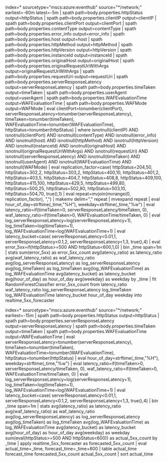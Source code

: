 index=* sourcetype="mscs:azure:eventhub" source="*/network;" earliest=-60m latest=-5m
| spath path=body.properties.httpStatus output=httpStatus
| spath path=body.properties.clientIP output=clientIP
| spath path=body.properties.clientPort output=clientPort
| spath path=body.properties.contentType output=contentType
| spath path=body.properties.error_info output=error_info
| spath path=body.properties.host output=host
| spath path=body.properties.httpMethod output=httpMethod
| spath path=body.properties.httpVersion output=httpVersion
| spath path=body.properties.instanceId output=instanceId
| spath path=body.properties.originalHost output=originalHost
| spath path=body.properties.originalRequestUriWithArgs output=originalRequestUriWithArgs
| spath path=body.properties.requestUri output=requestUri
| spath path=body.properties.serverResponseLatency output=serverResponseLatency
| spath path=body.properties.timeTaken output=timeTaken
| spath path=body.properties.userAgent output=userAgent
| spath path=body.properties.WAFEvaluationTime output=WAFEvaluationTime
| spath path=body.properties.WAFMode output=WAFMode
| eval clientPort=tonumber(clientPort),
        serverResponseLatency=tonumber(serverResponseLatency),
        timeTaken=tonumber(timeTaken),
        WAFEvaluationTime=tonumber(WAFEvaluationTime),
        httpStatus=tonumber(httpStatus)
| where isnotnull(clientIP) AND isnotnull(clientPort) AND isnotnull(contentType) AND isnotnull(error_info)
    AND isnotnull(host) AND isnotnull(httpMethod) AND isnotnull(httpVersion)
    AND isnotnull(instanceId) AND isnotnull(originalHost)
    AND isnotnull(originalRequestUriWithArgs) AND isnotnull(requestUri)
    AND isnotnull(serverResponseLatency) AND isnotnull(timeTaken)
    AND isnotnull(userAgent) AND isnotnull(WAFEvaluationTime)
    AND isnotnull(WAFMode)
| eval replication_factor=case(
    httpStatus=204,50,
    httpStatus=302,2,
    httpStatus=303,2,
    httpStatus=400,10,
    httpStatus=401,2,
    httpStatus=403,5,
    httpStatus=404,7,
    httpStatus=408,8,
    httpStatus=409,100,
    httpStatus=415,100,
    httpStatus=429,5,
    httpStatus=499,80,
    httpStatus=500,25,
    httpStatus=502,80,
    httpStatus=503,10,
    httpStatus=504,70,
    true(),1)
| eval repeat=mvjoin(mvrange(0, replication_factor), ",")
| makemv delim="," repeat
| mvexpand repeat
| eval hour_of_day=strftime(_time,"%H"),
        weekday=strftime(_time,"%w")
| eval latency_ratio=if(timeTaken>0, serverResponseLatency/timeTaken, 0),
        waf_latency_ratio=if(timeTaken>0, WAFEvaluationTime/timeTaken, 0)
| eval log_serverResponseLatency=log(serverResponseLatency+1),
        log_timeTaken=log(timeTaken+1),
        log_WAFEvaluationTime=log(WAFEvaluationTime+1)
| eval latency_bucket=case(
        serverResponseLatency<0.01,1,
        serverResponseLatency<0.1,2,
        serverResponseLatency<1,3,
        true(),4)
| eval error_5xx=if(httpStatus>=500 AND httpStatus<600,1,0)
| bin _time span=1m
| stats sum(error_5xx) as error_5xx_count avg(latency_ratio) as latency_ratio avg(waf_latency_ratio) as waf_latency_ratio avg(log_serverResponseLatency) as log_serverResponseLatency avg(log_timeTaken) as log_timeTaken avg(log_WAFEvaluationTime) as log_WAFEvaluationTime avg(latency_bucket) as latency_bucket avg(hour_of_day) as hour_of_day avg(weekday) as weekday by _time
| fit RandomForestClassifier error_5xx_count from latency_ratio waf_latency_ratio log_serverResponseLatency log_timeTaken log_WAFEvaluationTime latency_bucket hour_of_day weekday into realtime_5xx_forecaster







index=* sourcetype="mscs:azure:eventhub" source="*/network;" earliest=-15m
| spath path=body.properties.httpStatus output=httpStatus
| spath path=body.properties.serverResponseLatency output=serverResponseLatency
| spath path=body.properties.timeTaken output=timeTaken
| spath path=body.properties.WAFEvaluationTime output=WAFEvaluationTime
| eval serverResponseLatency=tonumber(serverResponseLatency),
        timeTaken=tonumber(timeTaken),
        WAFEvaluationTime=tonumber(WAFEvaluationTime),
        httpStatus=tonumber(httpStatus)
| eval hour_of_day=strftime(_time,"%H"),
        weekday=strftime(_time,"%w")
| eval latency_ratio=if(timeTaken>0, serverResponseLatency/timeTaken, 0),
        waf_latency_ratio=if(timeTaken>0, WAFEvaluationTime/timeTaken, 0)
| eval log_serverResponseLatency=log(serverResponseLatency+1),
        log_timeTaken=log(timeTaken+1),
        log_WAFEvaluationTime=log(WAFEvaluationTime+1)
| eval latency_bucket=case(
        serverResponseLatency<0.01,1,
        serverResponseLatency<0.1,2,
        serverResponseLatency<1,3,
        true(),4)
| bin _time span=1m
| stats avg(latency_ratio) as latency_ratio avg(waf_latency_ratio) as waf_latency_ratio avg(log_serverResponseLatency) as log_serverResponseLatency avg(log_timeTaken) as log_timeTaken avg(log_WAFEvaluationTime) as log_WAFEvaluationTime avg(latency_bucket) as latency_bucket avg(hour_of_day) as hour_of_day avg(weekday) as weekday sum(eval(httpStatus>=500 AND httpStatus<600)) as actual_5xx_count by _time
| apply realtime_5xx_forecaster as forecasted_5xx_count
| eval actual_time=_time, forecast_time=_time+600
| table actual_time forecast_time forecasted_5xx_count actual_5xx_count
| sort actual_time